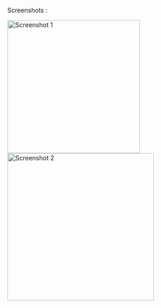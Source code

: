 Screenshots :

<img width="300" alt="Screenshot 1" src="https://github.com/user-attachments/assets/902832a0-8e77-4239-9dfb-ad2aeea6971a">
<img width="332" alt="Screenshot 2" src="https://github.com/user-attachments/assets/fdd106bc-a03a-431d-8125-3b37f731cb1e">


